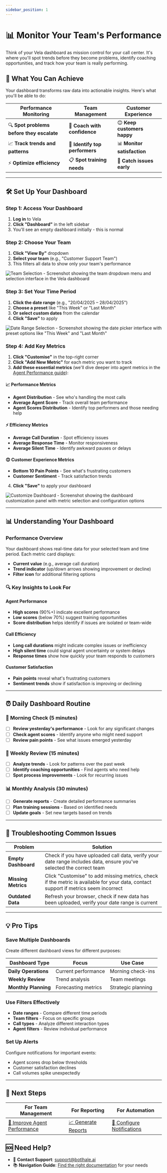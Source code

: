 ```yaml
---
sidebar_position: 1
---
```


# 📊 Monitor Your Team's Performance

Think of your Vela dashboard as mission control for your call center. It's where you'll spot trends before they become problems, identify coaching opportunities, and track how your team is really performing.

## 🎯 What You Can Achieve

Your dashboard transforms raw data into actionable insights. Here's what you'll be able to do:

| **Performance Monitoring** | **Team Management** | **Customer Experience** |
|---------------------------|-------------------|------------------------|
| 🔍 **Spot problems before they escalate** | 👥 **Coach with confidence** | 😊 **Keep customers happy** |
| 📈 **Track trends and patterns** | 🎯 **Identify top performers** | 📊 **Monitor satisfaction** |
| ⚡ **Optimize efficiency** | 📋 **Spot training needs** | 🚨 **Catch issues early** |

---

## 🛠️ Set Up Your Dashboard

### Step 1: Access Your Dashboard
1. **Log in** to Vela
2. **Click "Dashboard"** in the left sidebar
3. You'll see an empty dashboard initially - this is normal

### Step 2: Choose Your Team
1. **Click "View By"** dropdown
2. **Select your team** (e.g., "Customer Support Team")
3. This filters all data to show only your team's performance

![Team Selection - Screenshot showing the team dropdown menu and selection interface in the Vela dashboard](../img/screenshots/dashboard01.png)

### Step 3: Set Your Time Period
1. **Click the date range** (e.g., "20/04/2025 – 28/04/2025")
2. **Choose a preset** like "This Week" or "Last Month"
3. **Or select custom dates** from the calendar
4. **Click "Save"** to apply

![Date Range Selection - Screenshot showing the date picker interface with preset options like "This Week" and "Last Month"](../img/screenshots/date-range.png)

### Step 4: Add Key Metrics
1. **Click "Customise"** in the top-right corner
2. **Click "Add New Metric"** for each metric you want to track
3. **Add these essential metrics** (we'll dive deeper into agent metrics in the [Agent Performance guide](./agents.md)):

#### 📈 Performance Metrics
- **Agent Distribution** - See who's handling the most calls
- **Average Agent Score** - Track overall team performance
- **Agent Scores Distribution** - Identify top performers and those needing help

#### ⚡ Efficiency Metrics
- **Average Call Duration** - Spot efficiency issues
- **Average Response Time** - Monitor responsiveness
- **Average Silent Time** - Identify awkward pauses or delays

#### 😊 Customer Experience Metrics
- **Bottom 10 Pain Points** - See what's frustrating customers
- **Customer Sentiment** - Track satisfaction trends

4. **Click "Save"** to apply your dashboard

![Customize Dashboard - Screenshot showing the dashboard customization panel with metric selection and configuration options](../img/screenshots/costomize.png)

---

## 📊 Understanding Your Dashboard

### Performance Overview
Your dashboard shows real-time data for your selected team and time period. Each metric card displays:
- **Current value** (e.g., average call duration)
- **Trend indicator** (up/down arrows showing improvement or decline)
- **Filter icon** for additional filtering options

### 🔍 Key Insights to Look For

#### Agent Performance
- **High scores** (90%+) indicate excellent performance
- **Low scores** (below 70%) suggest training opportunities
- **Score distribution** helps identify if issues are isolated or team-wide

#### Call Efficiency
- **Long call durations** might indicate complex issues or inefficiency
- **High silent time** could signal agent uncertainty or system delays
- **Response times** show how quickly your team responds to customers

#### Customer Satisfaction
- **Pain points** reveal what's frustrating customers
- **Sentiment trends** show if satisfaction is improving or declining

---

## ⏰ Daily Dashboard Routine

### 🌅 Morning Check (5 minutes)
- [ ] **Review yesterday's performance** - Look for any significant changes
- [ ] **Check agent scores** - Identify anyone who might need support
- [ ] **Review pain points** - See what issues emerged yesterday

### 📅 Weekly Review (15 minutes)
- [ ] **Analyze trends** - Look for patterns over the past week
- [ ] **Identify coaching opportunities** - Find agents who need help
- [ ] **Spot process improvements** - Look for recurring issues

### 📊 Monthly Analysis (30 minutes)
- [ ] **Generate reports** - Create detailed performance summaries
- [ ] **Plan training sessions** - Based on identified needs
- [ ] **Update goals** - Set new targets based on trends

---

## 🔧 Troubleshooting Common Issues

| **Problem** | **Solution** |
|-------------|--------------|
| **Empty Dashboard** | Check if you have uploaded call data, verify your date range includes data, ensure you've selected the correct team |
| **Missing Metrics** | Click "Customise" to add missing metrics, check if the metric is available for your data, contact support if metrics seem incorrect |
| **Outdated Data** | Refresh your browser, check if new data has been uploaded, verify your date range is current |

---

## 💡 Pro Tips

### Save Multiple Dashboards
Create different dashboard views for different purposes:

| **Dashboard Type** | **Focus** | **Use Case** |
|-------------------|-----------|--------------|
| **Daily Operations** | Current performance | Morning check-ins |
| **Weekly Review** | Trend analysis | Team meetings |
| **Monthly Planning** | Forecasting metrics | Strategic planning |

### Use Filters Effectively
- **Date ranges** - Compare different time periods
- **Team filters** - Focus on specific groups
- **Call types** - Analyze different interaction types
- **Agent filters** - Review individual performance

### Set Up Alerts
Configure notifications for important events:
- Agent scores drop below thresholds
- Customer satisfaction declines
- Call volumes spike unexpectedly

---

## 🔗 Next Steps

| **For Team Management** | **For Reporting** | **For Automation** |
|------------------------|------------------|-------------------|
| [👥 Improve Agent Performance](./agents.md) | [📈 Generate Reports](./reports.md) | [🔔 Configure Notifications](./notifications.md) |

## 🆘 Need Help?

- 📧 **Contact Support**: support@botlhale.ai
- 📚 **Navigation Guide**: [Find the right documentation](./navigation-guide.md) for your needs